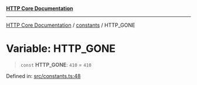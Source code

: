 [**HTTP Core Documentation**](../../README.md)

***

[HTTP Core Documentation](../../README.md) / [constants](../README.md) / HTTP\_GONE

# Variable: HTTP\_GONE

> `const` **HTTP\_GONE**: `410` = `410`

Defined in: [src/constants.ts:48](https://github.com/stonemjs/http-core/blob/0d369869add0f1630e9b5b2cd1421e57ee8d3865/src/constants.ts#L48)
